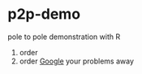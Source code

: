 # p2p-demo
pole to pole demonstration with R
1. order
1. order
[Google](http://google.com) your problems away 
